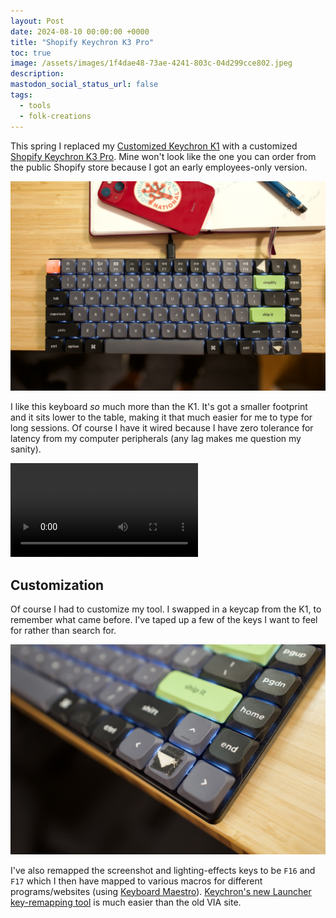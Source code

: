 ```yaml
---
layout: Post
date: 2024-08-10 00:00:00 +0000
title: "Shopify Keychron K3 Pro"
toc: true
image: /assets/images/1f4dae48-73ae-4241-803c-04d299cce802.jpeg
description: 
mastodon_social_status_url: false
tags: 
  - tools
  - folk-creations
---
```




This spring I replaced my [Customized Keychron K1](https://www.joshbeckman.org/blog/keyboard-update-customized-keychron-k1) with a customized [Shopify Keychron K3 Pro](https://shopify.supply/products/shopify-keyboard). Mine won't look like the one you can order from the public Shopify store because I got an early employees-only version.

![L1080125](/assets/images/1f4dae48-73ae-4241-803c-04d299cce802.jpeg)

I like this keyboard _so_ much more than the K1. It's got a smaller footprint and it sits lower to the table, making it that much easier for me to type for long sessions. Of course I have it wired because I have zero tolerance for latency from my computer peripherals (any lag makes me question my sanity).

<video controls src="/assets/videos/k3-pro.mov"></video>

## Customization

Of course I had to customize my tool. I swapped in a keycap from the K1, to remember what came before. I've taped up a few of the keys I want to feel for rather than search for.

![L1080128](/assets/images/1e982235-358d-4323-9c5a-86bcd5a4f65d.jpeg)

I've also remapped the screenshot and lighting-effects keys to be `F16` and `F17` which I then have mapped to various macros for different programs/websites (using [Keyboard Maestro](https://www.keyboardmaestro.com/main/)). [Keychron's new Launcher key-remapping tool](https://www.keychron.com/blogs/news/how-to-use-launcher-to-program-your-keyboard) is much easier than the old VIA site.

